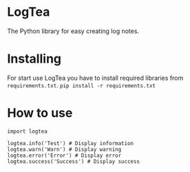 # LogTea
The Python library for easy creating log notes.
# Installing
For start use LogTea you have to install required libraries from ``requirements.txt``.
``pip install -r requirements.txt``
# How to use
```
import logtea

logtea.info('Test') # Display information
logtea.warn('Warn') # Display warning
logtea.error('Error') # Display error
logtea.success('Success') # Display success
```

